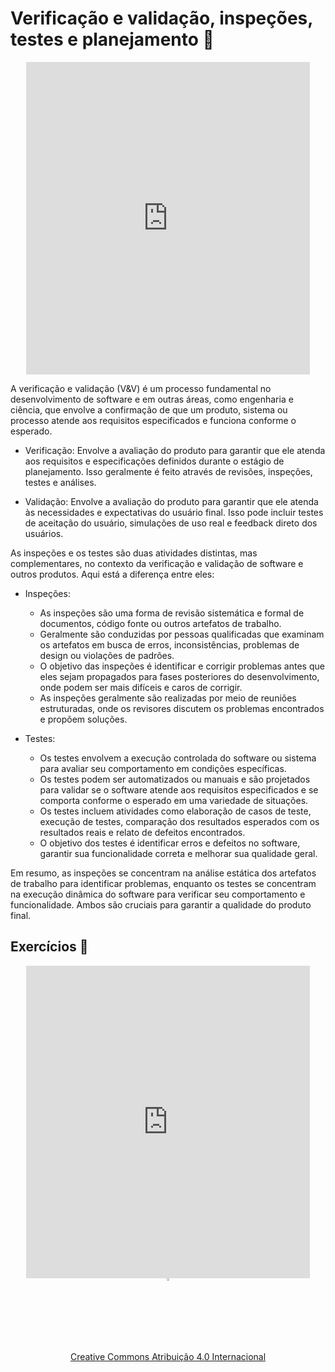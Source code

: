# Verificação e validação, inspeções, testes e planejamento 🚀

<center>
<iframe src="https://vvs.rpmhub.dev/introducao/slides/index.html#/" title="Verificação e validação, inspeções, testes e planejamento" width="90%" height="500" style="border:none;"></iframe>
</center>

A verificação e validação (V&V) é um processo fundamental no desenvolvimento de
software e em outras áreas, como engenharia e ciência, que envolve a confirmação
de que um produto, sistema ou processo atende aos requisitos especificados e
funciona conforme o esperado.

* Verificação: Envolve a avaliação do produto para garantir que ele atenda aos
  requisitos e especificações definidos durante o estágio de planejamento. Isso
  geralmente é feito através de revisões, inspeções, testes e análises.

* Validação: Envolve a avaliação do produto para garantir que ele atenda às
  necessidades e expectativas do usuário final. Isso pode incluir testes de
  aceitação do usuário, simulações de uso real e feedback direto dos usuários.

As inspeções e os testes são duas atividades distintas, mas complementares, no
contexto da verificação e validação de software e outros produtos. Aqui está a
diferença entre eles:

- Inspeções:
  - As inspeções são uma forma de revisão sistemática e formal de documentos,
  código fonte ou outros artefatos de trabalho.
  - Geralmente são conduzidas por pessoas qualificadas que examinam os artefatos
  em busca de erros, inconsistências, problemas de design ou violações de
  padrões.
  - O objetivo das inspeções é identificar e corrigir problemas antes que eles
  sejam propagados para fases posteriores do desenvolvimento, onde podem ser
  mais difíceis e caros de corrigir.
  - As inspeções geralmente são realizadas por meio de reuniões estruturadas,
  onde os revisores discutem os problemas encontrados e propõem soluções.

- Testes:
  - Os testes envolvem a execução controlada do software ou sistema para avaliar
  seu comportamento em condições específicas.
  - Os testes podem ser automatizados ou manuais e são projetados para validar
  se o software atende aos requisitos especificados e se comporta conforme o
  esperado em uma variedade de situações.
  - Os testes incluem atividades como elaboração de casos de teste, execução de
  testes, comparação dos resultados esperados com os resultados reais e relato
  de defeitos encontrados.
  - O objetivo dos testes é identificar erros e defeitos no software, garantir
  sua funcionalidade correta e melhorar sua qualidade geral.

Em resumo, as inspeções se concentram na análise estática dos artefatos de
trabalho para identificar problemas, enquanto os testes se concentram na
execução dinâmica do software para verificar seu comportamento e funcionalidade.
Ambos são cruciais para garantir a qualidade do produto final.

## Exercícios 📝

<center>
<iframe src="https://vvs.rpmhub.dev/introducao/slides/questions.html" title="Introdução" width="90%" height="500" style="border:none;background-color:white;"></iframe>
</center>

<center>
<a href="https://rpmhub.dev" target="blanck"><img src="../imgs/logo.png" alt="Rodrigo Prestes Machado" width="3%" height="3%" border=0 style="border:0; text-decoration:none; outline:none"></a><br/>
<a rel="license" href="http://creativecommons.org/licenses/by/4.0/">Creative Commons Atribuição 4.0 Internacional</a>
</center>
